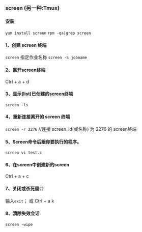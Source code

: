 ### screen (另一种:Tmux)
#### 安装
`yum install screen`
`rpm -qa|grep screen`

#### 1、创建 screen 终端
`screen`
指定作业名称
`screen -S jobname`

#### 2、离开screen终端
Ctrl + a + d

#### 3、显示(list)已创建的screen终端 
`screen -ls`

#### 4、重新连接离开的 screen 终端
`screen -r 2276`  //连接 screen_id(或名称) 为 2276 的 screen终端

#### 5、Screen命令后跟你要执行的程序。
`screen vi test.c`

#### 6、在screen中创建新的screen
Ctrl + a + c

#### 7、关闭或杀死窗口
输入`exit`；
或
Ctrl + a   k

#### 8、清除失效会话
`screen -wipe`